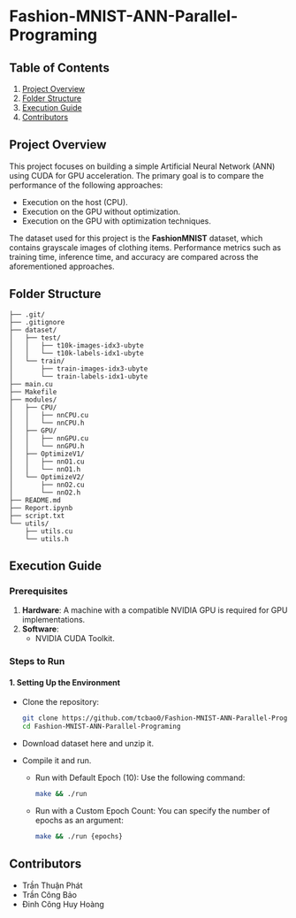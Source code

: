 # Fashion-MNIST-ANN-Parallel-Programing

## Table of Contents
1. [Project Overview](#project-overview)
2. [Folder Structure](#folder-structure)
3. [Execution Guide](#execution-guide)
4. [Contributors](#contributors)

## Project Overview

This project focuses on building a simple Artificial Neural Network (ANN) using CUDA for GPU acceleration. The primary goal is to compare the performance of the following approaches:
- Execution on the host (CPU).
- Execution on the GPU without optimization.
- Execution on the GPU with optimization techniques.

The dataset used for this project is the **FashionMNIST** dataset, which contains grayscale images of clothing items. Performance metrics such as training time, inference time, and accuracy are compared across the aforementioned approaches.

## Folder Structure

```
├── .git/
├── .gitignore
├── dataset/
│   ├── test/
│   │   ├── t10k-images-idx3-ubyte
│   │   └── t10k-labels-idx1-ubyte
│   └── train/
│       ├── train-images-idx3-ubyte
│       └── train-labels-idx1-ubyte
├── main.cu
├── Makefile
├── modules/
│   ├── CPU/
│   │   ├── nnCPU.cu
│   │   └── nnCPU.h
│   ├── GPU/
│   │   ├── nnGPU.cu
│   │   └── nnGPU.h
│   ├── OptimizeV1/
│   │   ├── nnO1.cu
│   │   └── nnO1.h
│   └── OptimizeV2/
│       ├── nnO2.cu
│       └── nnO2.h
├── README.md
├── Report.ipynb
├── script.txt
└── utils/
    ├── utils.cu
    └── utils.h
```

## Execution Guide

### Prerequisites
1. **Hardware**: A machine with a compatible NVIDIA GPU is required for GPU implementations.
2. **Software**:
   - NVIDIA CUDA Toolkit.

### Steps to Run

#### 1. Setting Up the Environment
- Clone the repository:
  ```bash
  git clone https://github.com/tcbao0/Fashion-MNIST-ANN-Parallel-Programing.git
  cd Fashion-MNIST-ANN-Parallel-Programing
  ```

- Download dataset here and unzip it.
- Compile it and run.
   + Run with Default Epoch (10):
   Use the following command:
      ```bash
      make && ./run
      ```

   + Run with a Custom Epoch Count:
   You can specify the number of epochs as an argument:
      ```bash
      make && ./run {epochs}
      ```

## Contributors

- Trần Thuận Phát
- Trần Công Bảo
- Đinh Công Huy Hoàng